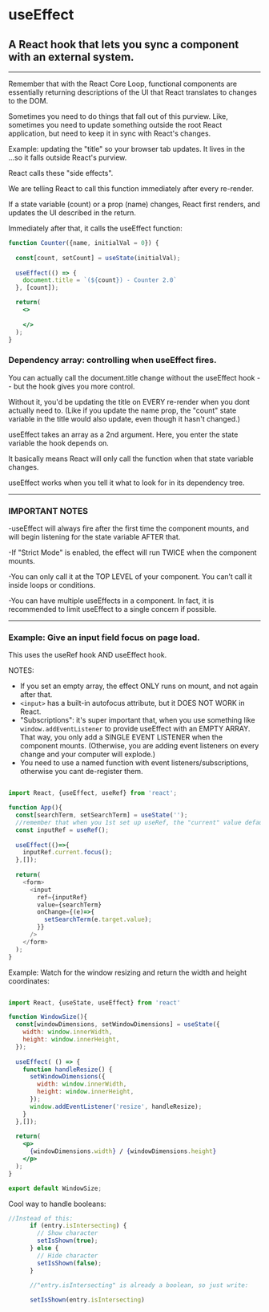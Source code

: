 # useEffect

## **A React hook that lets you sync a component with an external system.**

-----------

Remember that with the React Core Loop, functional components are essentially returning descriptions of the UI that 
React translates to changes to the DOM.

Sometimes you need to do things that fall out of this purview. Like, sometimes you need to update something outside 
the root React application, but need to keep it in sync with React's changes.

Example: updating the "title" so your browser tab updates. It lives in the <head>...so it falls outside React's purview.

React calls these "side effects".

We are telling React to call this function immediately after every re-render.

If a state variable (count) or a prop (name) changes, React first renders, and updates the UI described in the return.

Immediately after that, it calls the useEffect function:

```jsx
function Counter({name, initialVal = 0}) {
  
  const[count, setCount] = useState(initialVal);
  
  useEffect(() => {
    document.title = `(${count}) - Counter 2.0`
  }, [count]);

  return(
    <>
    
    </>
  );
}
```

### Dependency array: controlling when useEffect fires.

You can actually call the document.title change without the useEffect hook -- but the hook gives you more control.

Without it, you'd be updating the title on EVERY re-render when you dont actually need to. (Like if you update the 
name prop, the "count" state variable in the title would also update, even though it hasn't changed.)

useEffect takes an array as a 2nd argument. Here, you enter the state variable the hook depends on. 

It basically means React will only call the function when that state variable changes.

useEffect works when you tell it what to look for in its dependency tree.

-------------

### IMPORTANT NOTES 

-useEffect will always fire after the first time the component mounts, and will begin listening for the state 
variable AFTER that.

-If "Strict Mode" is enabled, the effect will run TWICE when the component mounts.

-You can only call it at the TOP LEVEL of your component. You can’t call it inside loops or 
conditions.

-You can have multiple useEffects in a component. In fact, it is recommended to limit useEffect to a single concern 
if possible.

------------

### Example: Give an input field focus on page load.

This uses the useRef hook AND useEffect hook.

NOTES: 
* If you set an empty array, the effect ONLY runs on mount, and not again after that.
* `<input>` has a built-in autofocus attribute, but it DOES NOT WORK in React.
* "Subscriptions": it's super important that, when you use something like `window.addEventListener` to provide 
useEffect with an EMPTY ARRAY. 
That way, you only add a SINGLE EVENT LISTENER when the component mounts.
  (Otherwise, you are adding event listeners on every change and your computer will explode.)
* You need to use a named function with event listeners/subscriptions, otherwise you cant de-register them.

```js

import React, {useEffect, useRef} from 'react';

function App(){
  const[searchTerm, setSearchTerm] = useState('');
  //remember that when you 1st set up useRef, the "current" value defaults to "undefined".
  const inputRef = useRef();
  
  useEffect(()=>{
    inputRef.current.focus();
  },[]);
  
  return(
    <form>
      <input 
        ref={inputRef}
        value={searchTerm}
        onChange={(e)=>{
          setSearchTerm(e.target.value);
        }}
      />
    </form>
  );
}

```

Example: Watch for the window resizing and return the width and height coordinates:

```jsx

import React, {useState, useEffect} from 'react'

function WindowSize(){
  const[windowDimensions, setWindowDimensions] = useState({
    width: window.innerWidth,
    height: window.innerHeight,
  });
  
  useEffect( () => {
    function handleResize() {
      setWindowDimensions({
        width: window.innerWidth,
        height: window.innerHeight,
      });
      window.addEventListener('resize', handleResize);
    }
  },[]);
  
  return(
    <p>
      {windowDimensions.width} / {windowDimensions.height}
    </p>
  );
}

export default WindowSize;

```

Cool way to handle booleans:

```jsx
//Instead of this:
      if (entry.isIntersecting) {
        // Show character
        setIsShown(true);
      } else {
        // Hide character
        setIsShown(false);
      }
      
      //"entry.isIntersecting" is already a boolean, so just write:

      setIsShown(entry.isIntersecting)


```
